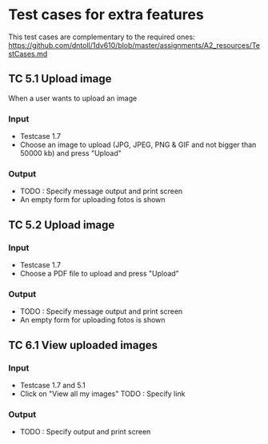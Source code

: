 # Test cases for extra features

This test cases are complementary to the required ones:
https://github.com/dntoll/1dv610/blob/master/assignments/A2_resources/TestCases.md


## TC 5.1 Upload image

When a user wants to upload an image

### Input

- Testcase 1.7
- Choose an image to upload (JPG, JPEG, PNG & GIF and not bigger than 50000 kb) and press "Upload"

### Output

- TODO : Specify message output and print screen
- An empty form for uploading fotos is shown

## TC 5.2 Upload image

### Input

- Testcase 1.7
- Choose a PDF file to upload and press "Upload"


### Output

- TODO : Specify message output and print screen
- An empty form for uploading fotos is shown


## TC 6.1 View uploaded images

### Input
- Testcase 1.7 and 5.1
- Click on "View all my images" TODO : Specify link

### Output
- TODO : Specify output and print screen
